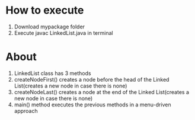 # How to execute

1. Download mypackage folder
2. Execute javac LinkedList.java in terminal

# About

1. LinkedList class has 3 methods
2. createNodeFirst() creates a node before the head of the Linked List(creates a new node in case there is none)
3. createNodeLast() creates a node at the end of the Linked List(creates a new node in case there is none)
4. main() method executes the previous methods in a menu-driven approach

